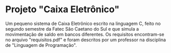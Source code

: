 # Projeto "Caixa Eletrônico"

Um pequeno sistema de Caixa Eletrônico escrito na linguagem C, feito no segundo semestre da Fatec São Caetano do Sul e que simula a movimentação de saldo em bancos diferentes. 
Os requisitos encontram-se no arquivo "requisitos.pdf" e foram descritos por um professor na disciplina de "Linguagem de Programação".

